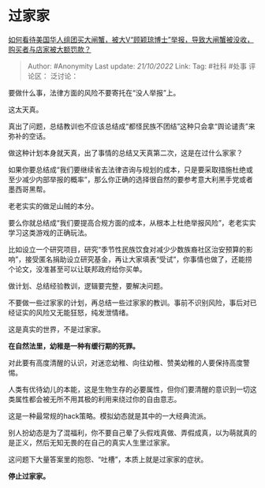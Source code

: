 # 过家家
[如何看待美国华人组团买大闸蟹，被大V“顾颖琼博士”举报，导致大闸蟹被没收，购买者与店家被大额罚款？](https://www.zhihu.com/question/559379293/answer/2720446770)

> Author: #Anonymity
> Last update: *21/10/2022*
> Link:
> Tag: #社科 #处事
> 评论区：
> 泛讨论：

要做什么事，法律方面的风险不要寄托在“没人举报”上。

这太天真。

真出了问题，总结教训也不应该总结成“都怪民族不团结”这种只会拿“舆论谴责”来弥补的空话。

做这种计划本身就天真，出了事情的总结又天真第二次，这是在过什么家家？

如果你要总结成“我们要继续省去法律咨询与规划的成本，只是要采取措施杜绝或至少减少内部举报的概率”，那么你正确的选择很自然的要参考意大利黑手党或者墨西哥黑帮。

老老实实的做足山贼的本分。

要么你就总结成“我们要提高合规方面的成本，从根本上杜绝举报风险”，老老实实学习这类游戏的正确玩法。

比如设立一个研究项目，研究“季节性民族饮食对减少少数族裔社区治安预算的影响”，接受匿名捐助设立研究基金，再让大家填表“受试”，你事情也做了，还能捞个论文，没准甚至可以让联邦政府给你买单。

做计划、总结经验教训，逻辑要完整，要解决问题。

不要做一些过家家的计划，再总结一些过家家的教训。事前不识别风险，事后对已经证实的风险又无能狂怒，纯发泄情绪。

这是真实的世界，不是过家家。

**在自然法里，幼稚是一种有缓行期的死罪。**

对此要有高度清醒的认识，对迷恋幼稚、向往幼稚、赞美幼稚的人要保持高度警惕。

人类有优待幼儿的本能，这是生物生存的必要属性，但你们要清醒的意识到一切这类属性都会被无所不用其极的利用来绕过你的自由意志。

这是一种最常规的hack策略。模拟幼态就是其中的一大经典流派。

别人扮幼态是为了混福利，你不要自己晕了头假戏真做、弄假成真，以为萌就真的是正义，然后无知无畏的在自己的真实人生里过家家。

这问题下大量答案里的抱怨、“吐槽”，本质上就是过家家的症状。

**停止过家家。**
